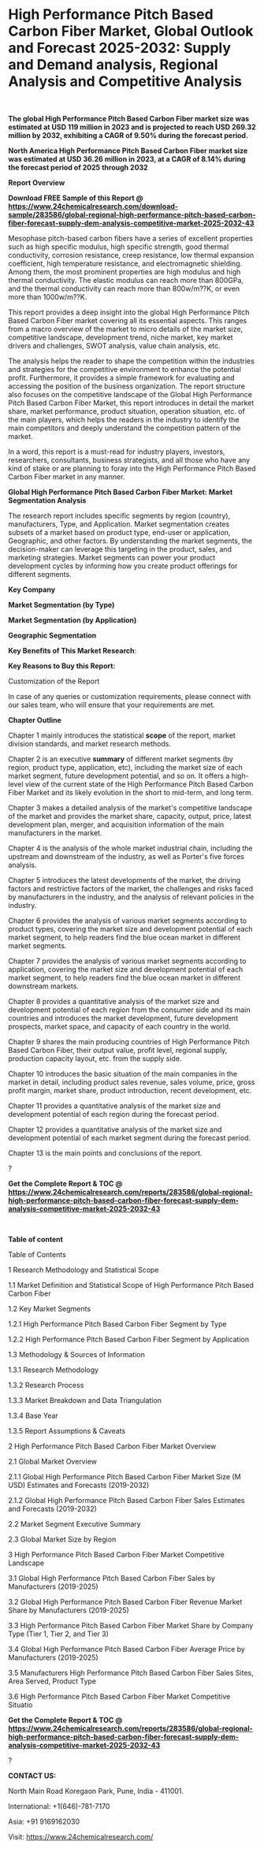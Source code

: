 <h1>High Performance Pitch Based Carbon Fiber Market, Global Outlook and Forecast 2025-2032: Supply and Demand analysis, Regional Analysis and Competitive Analysis</h1><br/><p><strong>The global High Performance Pitch Based Carbon Fiber market size was estimated at USD 119 million in 2023 and is projected to reach USD 269.32 million by 2032, exhibiting a <strong>CAGR</strong> of 9.50% during the forecast period.</strong></p>
 
 
 
 <p><strong>North America High Performance Pitch Based Carbon Fiber market size was estimated at USD 36.26 million in 2023, at a <strong>CAGR</strong> of 8.14% during the forecast period of 2025 through 2032</strong></p>
 
 
 
 <p><strong>Report Overview</strong></p>
 
 
 
 <div><b>Download FREE Sample of this Report @ <a href="https://www.24chemicalresearch.com/download-sample/283586/global-regional-high-performance-pitch-based-carbon-fiber-forecast-supply-dem-analysis-competitive-market-2025-2032-43">https://www.24chemicalresearch.com/download-sample/283586/global-regional-high-performance-pitch-based-carbon-fiber-forecast-supply-dem-analysis-competitive-market-2025-2032-43</a></b></div>
 
 
 
 <p>Mesophase pitch-based carbon fibers have a series of excellent properties such as high specific modulus, high specific strength, good thermal conductivity, corrosion resistance, creep resistance, low thermal expansion coefficient, high temperature resistance, and electromagnetic shielding. Among them, the most prominent properties are high modulus and high thermal conductivity. The elastic modulus can reach more than 800GPa, and the thermal conductivity can reach more than 800w/m??K, or even more than 1000w/m??K.</p>
 
 
 
 <p>This report provides a deep insight into the global High Performance Pitch Based Carbon Fiber market covering all its essential aspects. This ranges from a macro overview of the market to micro details of the market size, competitive landscape, development trend, niche market, key market drivers and challenges, SWOT analysis, value chain analysis, etc.</p>
 
 
 
 <p>The analysis helps the reader to shape the competition within the industries and strategies for the competitive environment to enhance the potential profit. Furthermore, it provides a simple framework for evaluating and accessing the position of the business organization. The report structure also focuses on the competitive landscape of the Global High Performance Pitch Based Carbon Fiber Market, this report introduces in detail the market share, market performance, product situation, operation situation, etc. of the main players, which helps the readers in the industry to identify the main competitors and deeply understand the competition pattern of the market.</p>
 
 
 
 <p>In a word, this report is a must-read for industry players, investors, researchers, consultants, business strategists, and all those who have any kind of stake or are planning to foray into the High Performance Pitch Based Carbon Fiber market in any manner.</p>
 
 
 
 <p><strong>Global High Performance Pitch Based Carbon Fiber Market: Market Segmentation Analysis</strong></p>
 
 
 
 <p>The research report includes specific segments by region (country), manufacturers, Type, and Application. Market segmentation creates subsets of a market based on product type, end-user or application, Geographic, and other factors. By understanding the market segments, the decision-maker can leverage this targeting in the product, sales, and marketing strategies. Market segments can power your product development cycles by informing how you create product offerings for different segments.</p>
 
 
 
 <p><strong>Key Company</strong></p>
 
 
 
 <p><strong>Market Segmentation (by Type)</strong></p>
 
 
 
 <p><strong>Market Segmentation (<strong>by Application</strong>)</strong></p>
 
 
 
 <p><strong>Geographic Segmentation</strong></p>
 
 
 
 <p><strong>Key Benefits of This Market Research</strong>:</p>
 
 
 
 <p><strong>Key <strong>Reasons to Buy</strong> this Report:</strong></p>
 
 
 
 <p>Customization of the Report</p>
 
 
 
 <p>In case of any queries or customization requirements, please connect with our sales team, who will ensure that your requirements are met.</p>
 
 
 
 <p><strong>Chapter Outline</strong></p>
 
 
 
 <p>Chapter 1 mainly introduces the statistical <strong>scope</strong> of the report, market division standards, and market research methods.</p>
 
 
 
 <p>Chapter 2 is an executive <strong>summary</strong> of different market segments (by region, product type, application, etc), including the market size of each market segment, future development potential, and so on. It offers a high-level view of the current state of the High Performance Pitch Based Carbon Fiber Market and its likely evolution in the short to mid-term, and long term.</p>
 
 
 
 <p>Chapter 3 makes a detailed analysis of the market&#39;s competitive landscape of the market and provides the market share, capacity, output, price, latest development plan, merger, and acquisition information of the main manufacturers in the market.</p>
 
 
 
 <p>Chapter 4 is the analysis of the whole market industrial chain, including the upstream and downstream of the industry, as well as Porter&#39;s five forces analysis.</p>
 
 
 
 <p>Chapter 5 introduces the latest developments of the market, the driving factors and restrictive factors of the market, the challenges and risks faced by manufacturers in the industry, and the analysis of relevant policies in the industry.</p>
 
 
 
 <p>Chapter 6 provides the analysis of various market segments according to product types, covering the market size and development potential of each market segment, to help readers find the blue ocean market in different market segments.</p>
 
 
 
 <p>Chapter 7 provides the analysis of various market segments according to application, covering the market size and development potential of each market segment, to help readers find the blue ocean market in different downstream markets.</p>
 
 
 
 <p>Chapter 8 provides a quantitative analysis of the market size and development potential of each region from the consumer side and its main countries and introduces the market development, future development prospects, market space, and capacity of each country in the world.</p>
 
 
 
 <p>Chapter 9 shares the main producing countries of High Performance Pitch Based Carbon Fiber, their output value, profit level, regional supply, production capacity layout, etc. from the supply side.</p>
 
 
 
 <p>Chapter 10 introduces the basic situation of the main companies in the market in detail, including product sales revenue, sales volume, price, gross profit margin, market share, product introduction, recent development, etc.</p>
 
 
 
 <p>Chapter 11 provides a quantitative analysis of the market size and development potential of each region during the forecast period.</p>
 
 
 
 <p>Chapter 12 provides a quantitative analysis of the market size and development potential of each market segment during the forecast period.</p>
 
 
 
 <p>Chapter 13 is the main points and conclusions of the report.</p>
 
 
 
 <p>? </p>
 
 
 
 <div><b>Get the Complete Report & TOC @ <a href="https://www.24chemicalresearch.com/reports/283586/global-regional-high-performance-pitch-based-carbon-fiber-forecast-supply-dem-analysis-competitive-market-2025-2032-43">https://www.24chemicalresearch.com/reports/283586/global-regional-high-performance-pitch-based-carbon-fiber-forecast-supply-dem-analysis-competitive-market-2025-2032-43</a></b></div>
 
 
 
 <p><br />
 
 <b>Table of content</b></p>
 
 
 
 <p>Table of Contents<br />
 
 1 Research Methodology and Statistical Scope<br />
 
 1.1 Market Definition and Statistical Scope of High Performance Pitch Based Carbon Fiber<br />
 
 1.2 Key Market Segments<br />
 
 1.2.1 High Performance Pitch Based Carbon Fiber Segment by Type<br />
 
 1.2.2 High Performance Pitch Based Carbon Fiber Segment by Application<br />
 
 1.3 Methodology & Sources of Information<br />
 
 1.3.1 Research Methodology<br />
 
 1.3.2 Research Process<br />
 
 1.3.3 Market Breakdown and Data Triangulation<br />
 
 1.3.4 Base Year<br />
 
 1.3.5 Report Assumptions & Caveats<br />
 
 2 High Performance Pitch Based Carbon Fiber Market Overview<br />
 
 2.1 Global Market Overview<br />
 
 2.1.1 Global High Performance Pitch Based Carbon Fiber Market Size (M USD) Estimates and Forecasts (2019-2032)<br />
 
 2.1.2 Global High Performance Pitch Based Carbon Fiber Sales Estimates and Forecasts (2019-2032)<br />
 
 2.2 Market Segment Executive Summary<br />
 
 2.3 Global Market Size by Region<br />
 
 3 High Performance Pitch Based Carbon Fiber Market Competitive Landscape<br />
 
 3.1 Global High Performance Pitch Based Carbon Fiber Sales by Manufacturers (2019-2025)<br />
 
 3.2 Global High Performance Pitch Based Carbon Fiber Revenue Market Share by Manufacturers (2019-2025)<br />
 
 3.3 High Performance Pitch Based Carbon Fiber Market Share by Company Type (Tier 1, Tier 2, and Tier 3)<br />
 
 3.4 Global High Performance Pitch Based Carbon Fiber Average Price by Manufacturers (2019-2025)<br />
 
 3.5 Manufacturers High Performance Pitch Based Carbon Fiber Sales Sites, Area Served, Product Type<br />
 
 3.6 High Performance Pitch Based Carbon Fiber Market Competitive Situatio</p>
 
 
 
 <div><b>Get the Complete Report & TOC @ <a href="https://www.24chemicalresearch.com/reports/283586/global-regional-high-performance-pitch-based-carbon-fiber-forecast-supply-dem-analysis-competitive-market-2025-2032-43">https://www.24chemicalresearch.com/reports/283586/global-regional-high-performance-pitch-based-carbon-fiber-forecast-supply-dem-analysis-competitive-market-2025-2032-43</a></b></div>
 
 
 
 <p>? </p>
 
 
 
 <p><b>CONTACT US:</b><br />
 
 North Main Road Koregaon Park, Pune, India - 411001.<br />
 
 International: +1(646)-781-7170<br />
 
 Asia: +91 9169162030<br />
 
 Visit: <a href="https://www.24chemicalresearch.com/">https://www.24chemicalresearch.com/</a></p>